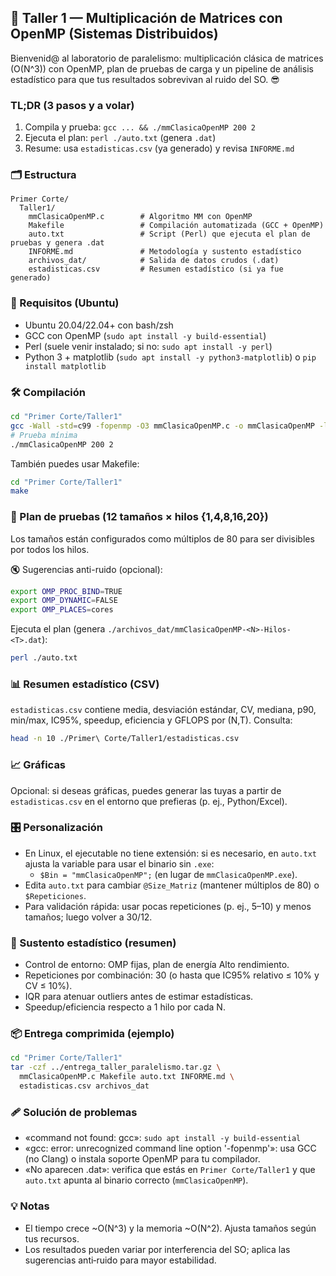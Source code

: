 ## 🚀 Taller 1 — Multiplicación de Matrices con OpenMP (Sistemas Distribuidos)

Bienvenid@ al laboratorio de paralelismo: multiplicación clásica de matrices (O(N^3)) con OpenMP, plan de pruebas de carga y un pipeline de análisis estadístico para que tus resultados sobrevivan al ruido del SO. 😎

### TL;DR (3 pasos y a volar)
1) Compila y prueba: `gcc ... && ./mmClasicaOpenMP 200 2`
2) Ejecuta el plan: `perl ./auto.txt` (genera `.dat`)
3) Resume: usa `estadisticas.csv` (ya generado) y revisa `INFORME.md`

### 🗂️ Estructura
```
Primer Corte/
  Taller1/
    mmClasicaOpenMP.c        # Algoritmo MM con OpenMP
    Makefile                 # Compilación automatizada (GCC + OpenMP)
    auto.txt                 # Script (Perl) que ejecuta el plan de pruebas y genera .dat
    INFORME.md               # Metodología y sustento estadístico
    archivos_dat/            # Salida de datos crudos (.dat)
    estadisticas.csv         # Resumen estadístico (si ya fue generado)
```

### 🧰 Requisitos (Ubuntu)
- Ubuntu 20.04/22.04+ con bash/zsh
- GCC con OpenMP (`sudo apt install -y build-essential`)
- Perl (suele venir instalado; si no: `sudo apt install -y perl`)
- Python 3 + matplotlib (`sudo apt install -y python3-matplotlib`) o `pip install matplotlib`

### 🛠️ Compilación
```bash
cd "Primer Corte/Taller1"
gcc -Wall -std=c99 -fopenmp -O3 mmClasicaOpenMP.c -o mmClasicaOpenMP -lm
# Prueba mínima
./mmClasicaOpenMP 200 2
```

También puedes usar Makefile:
```bash
cd "Primer Corte/Taller1"
make
```

### 🧪 Plan de pruebas (12 tamaños × hilos {1,4,8,16,20})
Los tamaños están configurados como múltiplos de 80 para ser divisibles por todos los hilos.

🔇 Sugerencias anti-ruido (opcional):
```bash
export OMP_PROC_BIND=TRUE
export OMP_DYNAMIC=FALSE
export OMP_PLACES=cores
```

Ejecuta el plan (genera `./archivos_dat/mmClasicaOpenMP-<N>-Hilos-<T>.dat`):
```bash
perl ./auto.txt
```

### 📊 Resumen estadístico (CSV)
`estadisticas.csv` contiene media, desviación estándar, CV, mediana, p90, min/max, IC95%, speedup, eficiencia y GFLOPS por (N,T).
Consulta:
```bash
head -n 10 ./Primer\ Corte/Taller1/estadisticas.csv
```

### 📈 Gráficas
Opcional: si deseas gráficas, puedes generar las tuyas a partir de `estadisticas.csv` en el entorno que prefieras (p. ej., Python/Excel).

### 🎛️ Personalización
- En Linux, el ejecutable no tiene extensión: si es necesario, en `auto.txt` ajusta la variable para usar el binario sin `.exe`:
  - `$Bin = "mmClasicaOpenMP";` (en lugar de `mmClasicaOpenMP.exe`).
- Edita `auto.txt` para cambiar `@Size_Matriz` (mantener múltiplos de 80) o `$Repeticiones`.
- Para validación rápida: usar pocas repeticiones (p. ej., 5–10) y menos tamaños; luego volver a 30/12.

### 🧠 Sustento estadístico (resumen)
- Control de entorno: OMP fijas, plan de energía Alto rendimiento.
- Repeticiones por combinación: 30 (o hasta que IC95% relativo ≤ 10% y CV ≤ 10%).
- IQR para atenuar outliers antes de estimar estadísticas.
- Speedup/eficiencia respecto a 1 hilo por cada N.

### 📦 Entrega comprimida (ejemplo)
```bash
cd "Primer Corte/Taller1"
tar -czf ../entrega_taller_paralelismo.tar.gz \
  mmClasicaOpenMP.c Makefile auto.txt INFORME.md \
  estadisticas.csv archivos_dat
```

### 🩹 Solución de problemas
- «command not found: gcc»: `sudo apt install -y build-essential`
- «gcc: error: unrecognized command line option '-fopenmp'»: usa GCC (no Clang) o instala soporte OpenMP para tu compilador.
- «No aparecen .dat»: verifica que estás en `Primer Corte/Taller1` y que `auto.txt` apunta al binario correcto (`mmClasicaOpenMP`).

### 💡 Notas
- El tiempo crece ~O(N^3) y la memoria ~O(N^2). Ajusta tamaños según tus recursos.
- Los resultados pueden variar por interferencia del SO; aplica las sugerencias anti‑ruido para mayor estabilidad.


